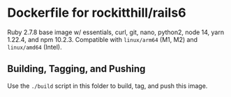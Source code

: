 # Dockerfile for rockitthill/rails6

Ruby 2.7.8 base image w/ essentials, curl, git, nano, python2, node 14, yarn 1.22.4, and npm 10.2.3. Compatible with `linux/arm64` (M1, M2) and `linux/amd64` (Intel).

## Building, Tagging, and Pushing

Use the `./build` script in this folder to build, tag, and push this image.
